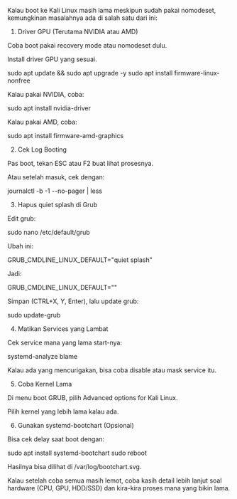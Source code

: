  Kalau boot ke Kali Linux masih lama meskipun sudah pakai nomodeset, kemungkinan masalahnya ada di salah satu dari ini:

1. Driver GPU (Terutama NVIDIA atau AMD)

Coba boot pakai recovery mode atau nomodeset dulu.

Install driver GPU yang sesuai.

sudo apt update && sudo apt upgrade -y
sudo apt install firmware-linux-nonfree

Kalau pakai NVIDIA, coba:

sudo apt install nvidia-driver

Kalau pakai AMD, coba:

sudo apt install firmware-amd-graphics



2. Cek Log Booting

Pas boot, tekan ESC atau F2 buat lihat prosesnya.

Atau setelah masuk, cek dengan:

journalctl -b -1 --no-pager | less



3. Hapus quiet splash di Grub

Edit grub:

sudo nano /etc/default/grub

Ubah ini:

GRUB_CMDLINE_LINUX_DEFAULT="quiet splash"

Jadi:

GRUB_CMDLINE_LINUX_DEFAULT=""

Simpan (CTRL+X, Y, Enter), lalu update grub:

sudo update-grub



4. Matikan Services yang Lambat

Cek service mana yang lama start-nya:

systemd-analyze blame

Kalau ada yang mencurigakan, bisa coba disable atau mask service itu.



5. Coba Kernel Lama

Di menu boot GRUB, pilih Advanced options for Kali Linux.

Pilih kernel yang lebih lama kalau ada.



6. Gunakan systemd-bootchart (Opsional)

Bisa cek delay saat boot dengan:

sudo apt install systemd-bootchart
sudo reboot

Hasilnya bisa dilihat di /var/log/bootchart.svg.




Kalau setelah coba semua masih lemot, coba kasih detail lebih lanjut soal hardware (CPU, GPU, HDD/SSD) dan kira-kira proses mana yang bikin lama.

